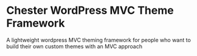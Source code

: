 Chester WordPress MVC Theme Framework
=============================

A lightweight wordpress MVC theming framework for people who want to build their own custom themes with an MVC approach

